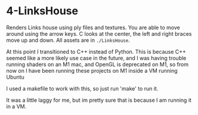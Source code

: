 # 4-LinksHouse

Renders Links house using ply files and textures. You are able to move around using the arrow keys.
C looks at the center, the left and right braces move up and down.
All assets are in ```./LinksHouse```.

At this point I transitioned to C++ instead of Python. This is because C++ seemed like a more 
likely use case in the future, and I was having trouble running shaders on an M1 mac, and OpenGL is deprecated on M1,
so from now on I have been running these projects on M1 inside a VM running Ubuntu

I used a makefile to work with this, so just run 'make' to run it.

It was a little laggy for me, but im pretty sure that is because I am running it in a VM.
